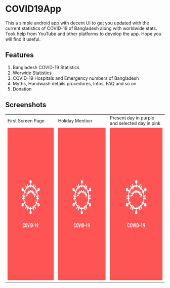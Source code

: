 # COVID19App

This a simple android app with decent UI to get you updated with the current statistics of COVID-19 of Bangladesh along with worldwide stats. Took help from YouTube and other platforms to develop the app. Hope you will find it useful.

## Features

1. Bangladesh COVID-19 Statistics
2. Worwide Statistics
3. COVID-19 Hospitals and Emergency numbers of Bangladesh
4. Myths, Handwash details procedures, Infos, FAQ and so on
5. Donation

## Screenshots
<table>
  <tr>
    <td>First Screen Page</td>
     <td>Holiday Mention</td>
     <td>Present day in purple and selected day in pink</td>
  </tr>
  <tr>
    <td><img src="https://raw.githubusercontent.com/mehadihn/COVID19App/master/Screenshots/Screenshot_2020-06-09-23-10-34-578_com.mehadi.coronabangladesh.jpg" width=270 height=480></td>
    <td><img src="https://raw.githubusercontent.com/mehadihn/COVID19App/master/Screenshots/Screenshot_2020-06-09-23-10-34-578_com.mehadi.coronabangladesh.jpg" width=270 height=480></td>
    <td><img src="https://raw.githubusercontent.com/mehadihn/COVID19App/master/Screenshots/Screenshot_2020-06-09-23-10-34-578_com.mehadi.coronabangladesh.jpg" width=270 height=480></td>
  </tr>
 </table>


